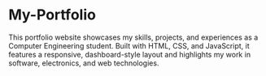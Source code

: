 # My-Portfolio
This portfolio website showcases my skills, projects, and experiences as a Computer Engineering student. Built with HTML, CSS, and JavaScript, it features a responsive, dashboard-style layout and highlights my work in software, electronics, and web technologies.
